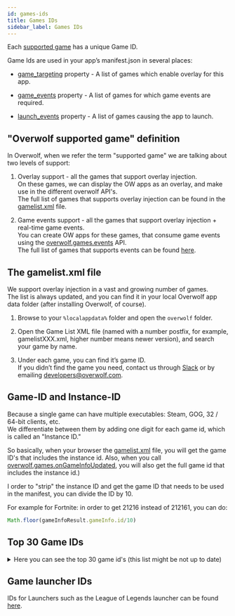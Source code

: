 ```yaml
---
id: games-ids
title: Games IDs
sidebar_label: Games IDs
---
```


Each [supported game](#overwolf-supported-game-definition) has a unique Game ID.

Game Ids are used in your app’s manifest.json in several places:  

* [game_targeting](manifest-json#game_targeting) property - A list of games which enable overlay for this app.  

* [game_events](manifest-json#game_events) property - A list of games for which game events are required.

* [launch_events](manifest-json#launch_events) property -  A list of games causing the app to launch.


## "Overwolf supported game" definition

In Overwolf, when we refer the term "supported game" we are talking about two levels of support:

1. Overlay support - all the games that support overlay injection.  
   On these games, we can display the OW apps as an overlay, and make use in the different overwolf API's.  
   The full list of games that supports overlay injection can be found in the [gamelist.xml](#the-gamelistxml-file) file.

2. Game events support - all the games that support overlay injection + real-time game events.  
   You can create OW apps for these games, that consume game events using the [overwolf.games.events](overwolf-games-events) API.   
   The full list of games that supports events can be found [here](../status/all).


## The gamelist.xml file

We support overlay injection in a vast and growing number of games.  
The list is always updated, and you can find it in your local Overwolf app data folder (after installing Overwolf, of course).

1. Browse to your `%localappdata%` folder and open the `overwolf` folder.

2. Open the Game List XML file (named with a number postfix, for example, gamelistXXX.xml, higher number means newer version), and search your game by name.

3. Under each game, you can find it’s game ID.  
   If you didn’t find the game you need, contact us through [Slack](../support/contact-us#join-our-slack) or by emailing developers@overwolf.com.

## Game-ID and Instance-ID

Because a single game can have multiple executables: Steam, GOG, 32 / 64-bit clients, etc.  
We differentiate between them by adding one digit for each game id, which is called an "Instance ID." 

So basically, when your browser the [gamelist.xml](the-gamelistxml-file) file, you will get the game ID's that includes the instance id.
Also, when you call [overwolf.games.onGameInfoUpdated](#overwolf-games#ongameinfoupdated), you will also get the full game id that includes the instance id.)

I order to "strip" the instance ID and get the game ID that needs to be used in the manifest, you can divide the ID by 10.

For example for Fortnite: in order to get 21216 instead of 212161, you can do:

```js
Math.floor(gameInfoResult.gameInfo.id/10)
```

## Top 30 Game IDs

<details>
<summary>Here you can see the top 30 game id's (this list might be not up to date)</summary>

| #   | Game Title                                               | Game ID       |
------| ---------------------------------------------------------| --------------|
| 1   | League of Legends                                        |  5426         |
| 2   | Hearthstone: Heroes of Warcraft                          |  9898         |
| 3   | Counter-Strike: Global Offensive                         |  7764         |
| 4   | Minecraft                                                |  8032         |
| 5   | PUBG                                                     |  10906        |
| 6   | Overwatch                                                |  10844        |
| 7   | World of Warcraft                                        |  765          |
| 8   | Grand Theft Auto V                                       |  10760        |
| 9   | Rocket League                                            |  10798        |
| 10  | World Of Tanks                                           |  6365         |
| 11  | Tom Clancy’s Rainbow Six: Siege                          |  10826        |
| 12  | Diablo III                                               |  7152         |
| 13  | Garry’s Mod                                              |  1406         |
| 14  | Heroes of the Storm                                      |  10624        |
| 15  | Dota 2                                                   |  7314         |
| 16  | Blocks That Matter                                       |  12018        |
| 17  | 8BitMMO                                                  |  11018        |
| 18  | Paladins                                                 |  10872        |
| 19  | Grand Theft Auto: San Andreas Multiplayer                |  1340         |
| 20  | Unturned                                                 |  10470        |
| 21  | Apex Legends                                             |  21566        |
| 22  | Euro Truck Simulator 2                                   |  8584         |
| 23  | ARMA 3                                                   |  9208         |
| 24  | PAYDAY 2                                                 |  9694         |
| 25  | Rust                                                     |  10156        |
| 26  | Team Fortress 2                                          |  3026         |
| 27  | ARK: Survival Evolved                                    |  10778        |
| 28  | Battlefield 1                                            |  10876        |
| 29  | Warframe                                                 |  8954         |
| 30  | Fortnite                                                 |  21216        |

</details>

## Game launcher IDs

IDs for Launchers such as the League of Legends launcher can be found [here](launchers-ids).
